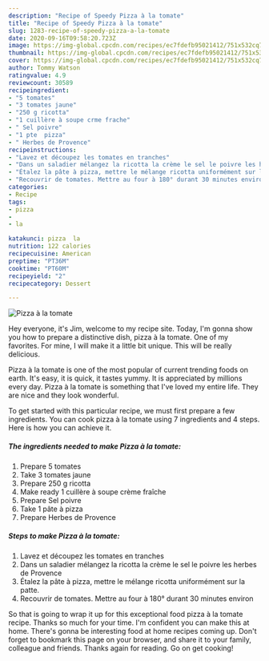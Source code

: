 ```yaml
---
description: "Recipe of Speedy Pizza à la tomate"
title: "Recipe of Speedy Pizza à la tomate"
slug: 1283-recipe-of-speedy-pizza-a-la-tomate
date: 2020-09-16T09:58:20.723Z
image: https://img-global.cpcdn.com/recipes/ec7fdefb95021412/751x532cq70/pizza-a-la-tomate-photo-principale-de-la-recette.jpg
thumbnail: https://img-global.cpcdn.com/recipes/ec7fdefb95021412/751x532cq70/pizza-a-la-tomate-photo-principale-de-la-recette.jpg
cover: https://img-global.cpcdn.com/recipes/ec7fdefb95021412/751x532cq70/pizza-a-la-tomate-photo-principale-de-la-recette.jpg
author: Tommy Watson
ratingvalue: 4.9
reviewcount: 30589
recipeingredient:
- "5 tomates"
- "3 tomates jaune"
- "250 g ricotta"
- "1 cuillère à soupe crme frache"
- " Sel poivre"
- "1 pte  pizza"
- " Herbes de Provence"
recipeinstructions:
- "Lavez et découpez les tomates en tranches"
- "Dans un saladier mélangez la ricotta la crème le sel le poivre les herbes de Provence"
- "Étalez la pâte à pizza, mettre le mélange ricotta uniformément sur la patte."
- "Recouvrir de tomates. Mettre au four à 180° durant 30 minutes environ"
categories:
- Recipe
tags:
- pizza
- 
- la

katakunci: pizza  la 
nutrition: 122 calories
recipecuisine: American
preptime: "PT36M"
cooktime: "PT60M"
recipeyield: "2"
recipecategory: Dessert

---
```



![Pizza à la tomate](https://img-global.cpcdn.com/recipes/ec7fdefb95021412/751x532cq70/pizza-a-la-tomate-photo-principale-de-la-recette.jpg)

Hey everyone, it's Jim, welcome to my recipe site. Today, I'm gonna show you how to prepare a distinctive dish, pizza à la tomate. One of my favorites. For mine, I will make it a little bit unique. This will be really delicious.



Pizza à la tomate is one of the most popular of current trending foods on earth. It's easy, it is quick, it tastes yummy. It is appreciated by millions every day. Pizza à la tomate is something that I've loved my entire life. They are nice and they look wonderful.


To get started with this particular recipe, we must first prepare a few ingredients. You can cook pizza à la tomate using 7 ingredients and 4 steps. Here is how you can achieve it.

<!--inarticleads1-->

##### The ingredients needed to make Pizza à la tomate:

1. Prepare 5 tomates
1. Take 3 tomates jaune
1. Prepare 250 g ricotta
1. Make ready 1 cuillère à soupe crème fraîche
1. Prepare  Sel poivre
1. Take 1 pâte à pizza
1. Prepare  Herbes de Provence




<!--inarticleads2-->

##### Steps to make Pizza à la tomate:

1. Lavez et découpez les tomates en tranches
1. Dans un saladier mélangez la ricotta la crème le sel le poivre les herbes de Provence
1. Étalez la pâte à pizza, mettre le mélange ricotta uniformément sur la patte.
1. Recouvrir de tomates. Mettre au four à 180° durant 30 minutes environ




So that is going to wrap it up for this exceptional food pizza à la tomate recipe. Thanks so much for your time. I'm confident you can make this at home. There's gonna be interesting food at home recipes coming up. Don't forget to bookmark this page on your browser, and share it to your family, colleague and friends. Thanks again for reading. Go on get cooking!
